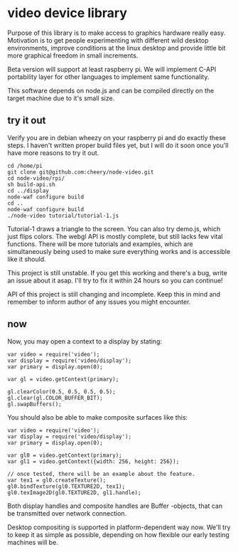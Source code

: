 # video device library

Purpose of this library is to make access to graphics hardware really easy. Motivation is to get people experimenting with different wild desktop environments, improve conditions at the linux desktop and provide little bit more graphical freedom in small increments.

Beta version will support at least raspberry pi. We will implement C-API portability layer for other languages to implement same functionality.

This software depends on node.js and can be compiled directly on the target machine due to it's small size.

## try it out

Verify you are in debian wheezy on your raspberry pi and do exactly these steps. I haven't written proper build files yet, but I will do it soon once you'll have more reasons to try it out.

    cd /home/pi
    git clone git@github.com:cheery/node-video.git
    cd node-video/rpi/
    sh build-api.sh
    cd ../display
    node-waf configure build
    cd ..
    node-waf configure build
    ./node-video tutorial/tutorial-1.js

Tutorial-1 draws a triangle to the screen. You can also try demo.js, which just flips colors. The webgl API is mostly complete, but still lacks few vital functions. There will be more tutorials and examples, which are simultaneously being used to make sure everything works and is accessible like it should.

This project is still unstable. If you get this working and there's a bug, write an issue about it asap. I'll try to fix it within 24 hours so you can continue!

API of this project is still changing and incomplete. Keep this in mind and remember to inform author of any issues you might encounter.

## now

Now, you may open a context to a display by stating:

    var video = require('video');
    var display = require('video/display');
    var primary = display.open(0);

    var gl = video.getContext(primary);

    gl.clearColor(0.5, 0.5, 0.5, 0.5);
    gl.clear(gl.COLOR_BUFFER_BIT);
    gl.swapBuffers();

You should also be able to make composite surfaces like this:

    var video = require('video');
    var display = require('video/display');
    var primary = display.open(0);

    var gl0 = video.getContext(primary);
    var gl1 = video.getContext({width: 256, height: 256});

    // once tested, there will be an example about the feature.
    var tex1 = gl0.createTexture();
    gl0.bindTexture(gl0.TEXTURE2D, tex1);
    gl0.texImage2D(gl0.TEXTURE2D, gl1.handle);

Both display handles and composite handles are Buffer -objects, that can be transmitted over network connection.

Desktop compositing is supported in platform-dependent way now. We'll try to keep it as simple as possible, depending on how flexible our early testing machines will be.

